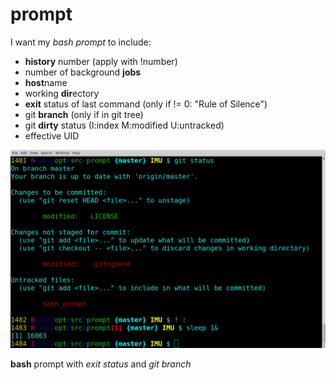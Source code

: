 # prompt
I want my *bash prompt* to include:
 - **history** number (apply with !number)
 - number of background **jobs**
 - **host**name
 - working **dir**ectory
 - **exit** status of last command (only if != 0: "Rule of Silence")
 - git **branch** (only if in git tree)
 - git **dirty** status (I:index M:modified U:untracked)
 - effective UID

![Screenshot](screenshot.jpg?raw=true)

**bash** prompt with _exit status_ and _git branch_
